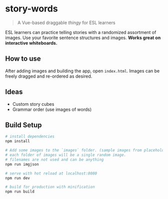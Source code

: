 # story-words

> A Vue-based draggable *thingy* for ESL learners

ESL learners can practice telling stories with a randomized assortment of images. Use your favorite sentence structures and images. **Works great on interactive whiteboards.**

## How to use

After adding images and building the app, open `index.html`. Images can be freely dragged and re-ordered as desired.

## Ideas
 * Custom story cubes
 * Grammar order (use images of words)

## Build Setup

``` bash
# install dependencies
npm install

# Add some images to the `images` folder. (sample images from placehold.it)
# each folder of images will be a single random image.
# filenames are not used and can be anything
npm run imgjson

# serve with hot reload at localhost:8080
npm run dev

# build for production with minification
npm run build
```
